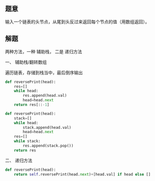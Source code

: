 ## 题意

输入一个链表的头节点，从尾到头反过来返回每个节点的值（用数组返回）。

## 解题

两种方法，一种 辅助栈， 二是 递归方法

一、 辅助栈/翻转数组

遍历链表，存储到栈当中，最后倒序输出

```python
def reversePrint(head):
	res=[]
	while head:
		res.append(head.val)
		head=head.next
	return res[::-1]
```

```python
def reversePrint(head):
	stack=[]
	while head:
		stack.append(head.val)
		head=head.next
	res=[]
	while stack:
		res.append(stack.pop())
	return res
```

二、 递归方法

```python
def reversePrint(head):
	return self.reversePrint(head.next)+[head.val] if head else []
```